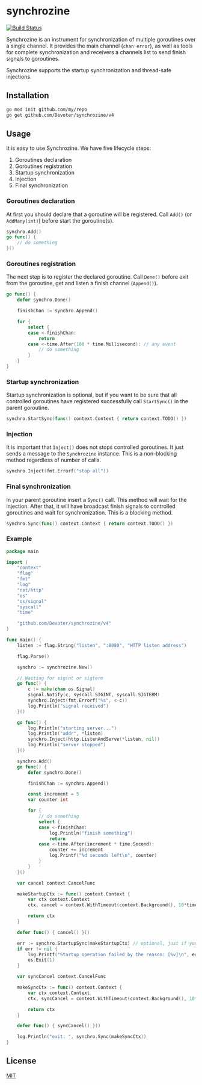 # synchrozine

[![Build Status](https://travis-ci.com/Devoter/synchrozine.svg?branch=master)](https://travis-ci.com/Devoter/synchrozine)

Synchrozine is an instrument for synchronization of multiple goroutines over a single channel.
It provides the main channel (`chan error`), as well as tools for complete synchronization and receivers a channels list to send finish signals to goroutines.

Synchrozine supports the startup synchronization and thread-safe injections.

## Installation

```sh
go mod init github.com/my/repo
go get github.com/Devoter/synchrozine/v4
```

## Usage

It is easy to use Synchrozine. We have five lifecycle steps:

1. Goroutines declaration
2. Goroutines registration
3. Startup synchronization
4. Injection
5. Final synchronization

### Goroutines declaration

At first you should declare that a goroutine will be registered. Call `Add()` (or `AddMany(int)`) before start the goroutine(s).

```go
synchro.Add()
go func() {
	// do something
}()
```

### Goroutines registration

The next step is to register the declared goroutine. Call `Done()` before exit from the goroutine, get and listen a finish channel (`Append()`).

```go
go func() {
	defer synchro.Done()

	finishChan := synchro.Append()

	for {
		select {
		case <-finishChan:
			return
		case <-time.After(100 * time.Millisecond): // any event
			// do something
		}
	}
}
```

### Startup synchronization

Startup synchronization is optional, but if you want to be sure that all controlled goroutines have registered successfully call `StartSync()` in the parent goroutine.

```go
synchro.StartSync(func() context.Context { return context.TODO() })
```

### Injection

It is important that `Inject()` does not stops controlled goroutines. It just sends a message to the `Synchrozine` instance. This is a non-blocking method regardless of number of calls.

```go
synchro.Inject(fmt.Errorf("stop all"))
```

### Final synchronization

In your parent goroutine insert a `Sync()` call. This method will wait for the injection. After that, it will have broadcast finish signals to controlled goroutines and wait for synchronization. This is a blocking method.

```go
synchro.Sync(func() context.Context { return context.TODO() })
```

### Example

```go
package main

import (
	"context"
	"flag"
	"fmt"
	"log"
	"net/http"
	"os"
	"os/signal"
	"syscall"
	"time"

	"github.com/Devoter/synchrozine/v4"
)

func main() {
	listen := flag.String("listen", ":8080", "HTTP listen address")

	flag.Parse()

	synchro := synchrozine.New()

	// Waiting for sigint or sigterm
	go func() {
		c := make(chan os.Signal)
		signal.Notify(c, syscall.SIGINT, syscall.SIGTERM)
		synchro.Inject(fmt.Errorf("%s", <-c))
		log.Println("signal received")
	}()

	go func() {
		log.Println("starting server...")
		log.Println("addr", *listen)
		synchro.Inject(http.ListenAndServe(*listen, nil))
		log.Println("server stopped")
	}()

	synchro.Add()
	go func() {
		defer synchro.Done()

		finishChan := synchro.Append()

		const increment = 5
		var counter int

		for {
			// do something
			select {
			case <-finishChan:
				log.Println("finish something")
				return
			case <-time.After(increment * time.Second):
				counter += increment
				log.Printf("%d seconds left\n", counter)
			}
		}
	}()

	var cancel context.CancelFunc

	makeStartupCtx := func() context.Context {
		var ctx context.Context
		ctx, cancel = context.WithTimeout(context.Background(), 10*time.Second) // wait 10 seconds for startup

		return ctx
	}

	defer func() { cancel() }()

	err := synchro.StartupSync(makeStartupCtx) // optional, just if you want to be sure that all goroutines have started
	if err != nil {
		log.Printf("Startup operation failed by the reason: [%v]\n", err)
		os.Exit(1)
	}

	var syncCancel context.CancelFunc

	makeSyncCtx := func() context.Context {
		var ctx context.Context
		ctx, syncCancel = context.WithTimeout(context.Background(), 10*time.Second) // wait 10 seconds for sync

		return ctx
	}

	defer func() { syncCancel() }()

	log.Println("exit: ", synchro.Sync(makeSyncCtx))
}
```

## License

[MIT](LICENSE)
